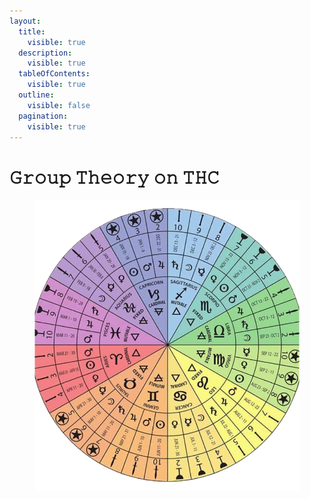 ```yaml
---
layout:
  title:
    visible: true
  description:
    visible: true
  tableOfContents:
    visible: true
  outline:
    visible: false
  pagination:
    visible: true
---
```


# 𝙶𝚛𝚘𝚞𝚙 𝚃𝚑𝚎𝚘𝚛𝚢 𝚘𝚗 𝚃𝙷𝙲

<figure><img src="../../../../../.gitbook/assets/hhh.png" alt=""><figcaption></figcaption></figure>
